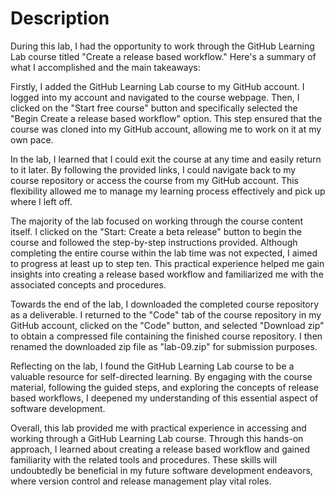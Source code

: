 # Description
During this lab, I had the opportunity to work through the GitHub Learning Lab course titled "Create a release based workflow." Here's a summary of what I accomplished and the main takeaways:

Firstly, I added the GitHub Learning Lab course to my GitHub account. I logged into my account and navigated to the course webpage. Then, I clicked on the "Start free course" button and specifically selected the "Begin Create a release based workflow" option. This step ensured that the course was cloned into my GitHub account, allowing me to work on it at my own pace.

In the lab, I learned that I could exit the course at any time and easily return to it later. By following the provided links, I could navigate back to my course repository or access the course from my GitHub account. This flexibility allowed me to manage my learning process effectively and pick up where I left off.

The majority of the lab focused on working through the course content itself. I clicked on the "Start: Create a beta release" button to begin the course and followed the step-by-step instructions provided. Although completing the entire course within the lab time was not expected, I aimed to progress at least up to step ten. This practical experience helped me gain insights into creating a release based workflow and familiarized me with the associated concepts and procedures.

Towards the end of the lab, I downloaded the completed course repository as a deliverable. I returned to the "Code" tab of the course repository in my GitHub account, clicked on the "Code" button, and selected "Download zip" to obtain a compressed file containing the finished course repository. I then renamed the downloaded zip file as "lab-09.zip" for submission purposes.

Reflecting on the lab, I found the GitHub Learning Lab course to be a valuable resource for self-directed learning. By engaging with the course material, following the guided steps, and exploring the concepts of release based workflows, I deepened my understanding of this essential aspect of software development.

Overall, this lab provided me with practical experience in accessing and working through a GitHub Learning Lab course. Through this hands-on approach, I learned about creating a release based workflow and gained familiarity with the related tools and procedures. These skills will undoubtedly be beneficial in my future software development endeavors, where version control and release management play vital roles.
